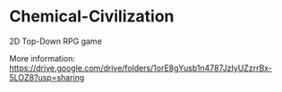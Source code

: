 # Chemical-Civilization
2D Top-Down RPG game	

More information: https://drive.google.com/drive/folders/1orE8gYusb1n4787JzIyUZzrrBx-5LOZ8?usp=sharing
